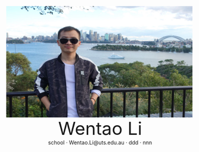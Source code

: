 <img src="fig/lwt.jpeg" width = "500" height = "300" align=left />

 <center>
     <font size=30> Wentao Li </font>
     <div>
         <span>
             school
         </span>
         ·
         <span>
             Wentao.Li@uts.edu.au
         </span>
         ·
         <span>
             ddd
         </span>
         ·
         <span>
             nnn
         </span>
     </div>
 </center>
